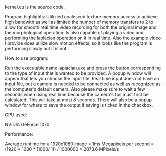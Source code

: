 kernel.cu is the source code.

Program highlights:
Utilizied coalesced texture memory access to achieve high bandwith as well as limited the number of memory transfers to 2 
to allow for smooth real time video recording for both the original image and the morphological operation. Is also capable
of playing a video and performing the laplacian operation on it in real time. Also the example video I provide does utilize
slow motion effects, so it looks like the program is performing slowly but it is not.

How to use program:

Run the executable name laplacian.exe and press the button corresponding to the type of input that is wanted to be provided. A popup window will appear
that lets you choose the input file. Real time input does not have an input file, but a camera is needed to be connected as well as recognized as the
computer's default camera. Also please make sure to wait a few seconds when using real time because the camera's fps must first be calculated. This will
take at most 8 seconds. There will also be a popup window for where to save the output if saving is ticked in the checkbox.

GPU used:

NVIDIA GeForce 1070

Performance:

Average runtime for a 1920x1080 image = 1ms
Megapixels per second = (1920 * 1080 * (1000/ 1)) / 1000000 = 2073.6 MPixels/s
